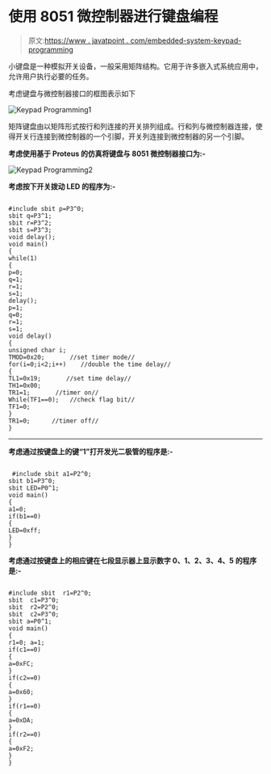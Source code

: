 # 使用 8051 微控制器进行键盘编程

> 原文:[https://www . javatpoint . com/embedded-system-keypad-programming](https://www.javatpoint.com/embedded-system-keypad-programming)

小键盘是一种模拟开关设备，一般采用矩阵结构。它用于许多嵌入式系统应用中，允许用户执行必要的任务。

考虑键盘与微控制器接口的框图表示如下

![Keypad Programming1](../Images/a9f59dd54adeda0bce21eea5b789fd89.png)

矩阵键盘由以矩阵形式按行和列连接的开关排列组成。行和列与微控制器连接，使得开关行连接到微控制器的一个引脚，开关列连接到微控制器的另一个引脚。

**考虑使用基于 Proteus 的仿真将键盘与 8051 微控制器接口为:-**

![Keypad Programming2](../Images/8ef760d7518352943858ac4ccdbe598c.png)

**考虑按下开关拨动 LED 的程序为:-**

```

#include sbit p=P3^0;
sbit q=P3^1;
sbit r=P3^2;
sbit s=P3^3;
void delay();
void main()
{
while(1)
{
p=0;
q=1;
r=1;
s=1;
delay();
p=1;
q=0;
r=1;
s=1;
void delay()
{
unsigned char i;
TMOD=0x20;		 //set timer mode//
for(i=0;i<2;i++) 	//double the time delay//
{
TL1=0x19; 		//set time delay//
TH1=0x00;
TR1=1;		 //timer on//
While(TF1==0);	 //check flag bit//
TF1=0;
}
TR1=0; 		//timer off//
} 
```

* * *

**考虑通过按键盘上的键“1”打开发光二极管的程序是:-**

```

 #include sbit a1=P2^0;
sbit b1=P3^0;
sbit LED=P0^1;
void main()
{
a1=0;
if(b1==0)
{
LED=0xff;
}
} 
```

**考虑通过按键盘上的相应键在七段显示器上显示数字 0、1、2、3、4、5 的程序是:-**

```

#include sbit  r1=P2^0;
sbit  c1=P3^0;
sbit  r2=P2^0;
sbit  c2=P3^0;
sbit a=P0^1;
void main()
{
r1=0; a=1;
if(c1==0)
{
a=0xFC;
}
if(c2==0)
{
a=0x60;
}
if(r1==0)
{
a=0xDA;
}
if(r2==0)
{
a=0xF2;
}
} 
```